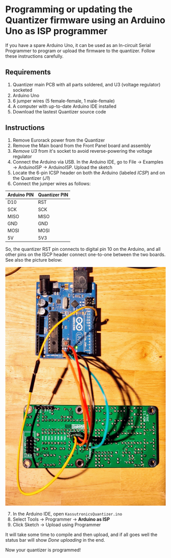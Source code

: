 # Programming or updating the Quantizer firmware using an Arduino Uno as ISP programmer

If you have a spare Arduino Uno, it can be used as an In-circuit Serial Programmer to program or upload the firmware to the quantizer. Follow these instructions carefully.

## Requirements
1. Quantizer main PCB with all parts soldered, and U3 (voltage regulator) socketed
2. Arduino Uno
3. 6 jumper wires (5 female-female, 1 male-female)
4. A computer with up-to-date Arduino IDE installed
5. Download the lastest Quantizer source code

## Instructions
1. Remove Eurorack power from the Quantizer
2. Remove the Main board from the Front Panel board and assembly
3. *Remove U3* from it's socket to avoid reverse-powering the voltage regulator
4. Connect the Arduino via USB. In the Arduino IDE, go to File -> Examples -> ArduinoISP -> ArduinoISP. Upload the sketch
5. Locate the 6-pin ICSP header on both the Arduino (labeled _ICSP_) and on the Quantizer (_J1_)
6. Connect the jumper wires as follows:

| Arduino PIN | Quantizer PIN |
|-------------|---------------|
| D10         | RST           |
| SCK         | SCK           |
| MISO        | MISO          |
| GND         | GND           |
| MOSI        | MOSI          |
| 5V          | 5V3           |

So, the quantizer RST pin connects to digital pin 10 on the Arduino, and all other pins on the ISCP header connect one-to-one between the two boards. See also the picture below:

![Arduino ISP connection](ArduinoISPConnection.jpg)

7. In the Arduino IDE, open `KassutronicsQuantizer.ino`
8. Select Tools -> Programmer -> __Arduino as ISP__
9. Click Sketch -> Upload using Programmer

It will take some time to compile and then upload, and if all goes well the status bar will show _Done uploading_ in the end.

Now your quantizer is programmed!
